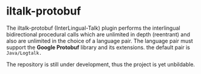 # iltalk-protobuf
The iltalk-protobuf (InterLingual-Talk) plugin performs the interlingual bidirectional procedural calls which are unlimited in depth (reentrant) and also are unlimited in the choice of a language pair. 
The language pair must support the **Google Protobuf** library and its extensions. the default pair is `Java/Logtalk.`

The repository is still under development, thus the project is yet unbildable.
